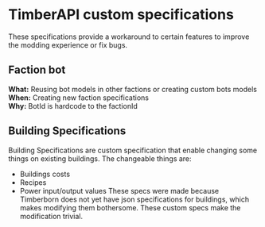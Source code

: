# TimberAPI custom specifications

These specifications provide a workaround to certain features to improve the modding experience or fix bugs.

## Faction bot

**What:** Reusing bot models in other factions or creating custom bots models  
**When:** Creating new faction specifications  
**Why:** BotId is hardcode to the factionId

## Building Specifications

Building Specifications are custom specification that enable changing some things on existing buildings.
The changeable things are:

* Buildings costs
* Recipes
* Power input/output values
  These specs were made because Timberborn does not yet have json specifications for buildings, which makes
  modifying them bothersome. These custom specs make the modification trivial.